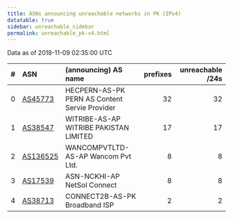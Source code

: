 ```yaml
---
title: ASNs announcing unreachable networks in PK (IPv4)
datatable: true
sidebar: unreachable_sidebar
permalink: unreachable_pk-v4.html
---
```


Data as of 2018-11-09 02:35:00 UTC


<div class="datatable-begin"></div>

|   # | ASN                                      | (announcing) AS name                          |   prefixes |   unreachable /24s |
|----:|:-----------------------------------------|:----------------------------------------------|-----------:|-------------------:|
|   0 | [AS45773](unreachable_AS45773-v4.html)   | HECPERN-AS-PK PERN AS Content Servie Provider |         32 |                 32 |
|   1 | [AS38547](unreachable_AS38547-v4.html)   | WITRIBE-AS-AP WITRIBE PAKISTAN LIMITED        |         17 |                 17 |
|   2 | [AS136525](unreachable_AS136525-v4.html) | WANCOMPVTLTD-AS-AP Wancom Pvt Ltd.            |          8 |                  8 |
|   3 | [AS17539](unreachable_AS17539-v4.html)   | ASN-NCKHI-AP NetSol Connect                   |          8 |                  8 |
|   4 | [AS38713](unreachable_AS38713-v4.html)   | CONNECT2B-AS-PK Broadband ISP                 |          2 |                  2 |

<div class="datatable-end"></div>